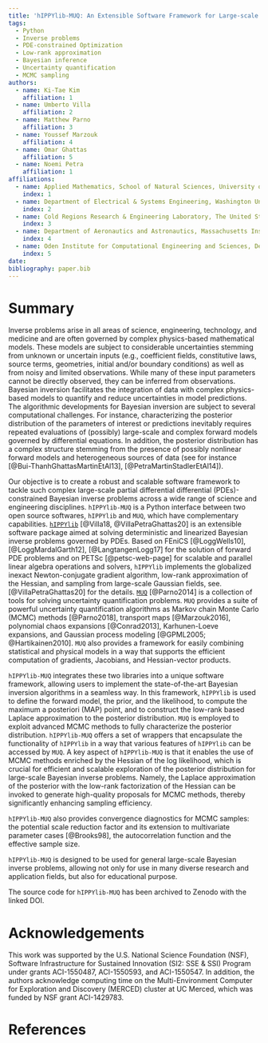 ```yaml
---
title: 'hIPPYlib-MUQ: An Extensible Software Framework for Large-scale Bayesian Inverse Problems'
tags:
  - Python
  - Inverse problems
  - PDE-constrained Optimization
  - Low-rank approximation
  - Bayesian inference
  - Uncertainty quantification
  - MCMC sampling
authors:
  - name: Ki-Tae Kim
    affiliation: 1
  - name: Umberto Villa
    affiliation: 2
  - name: Matthew Parno
    affiliation: 3
  - name: Youssef Marzouk
    affiliation: 4
  - name: Omar Ghattas
    affiliation: 5
  - name: Noemi Petra
    affiliation: 1
affiliations:
  - name: Applied Mathematics, School of Natural Sciences, University of California, Merced
    index: 1
  - name: Department of Electrical & Systems Engineering, Washington University in St. Louis
    index: 2
  - name: Cold Regions Research & Engineering Laboratory, The United States Army Corps of Engineers
    index: 3
  - name: Department of Aeronautics and Astronautics, Massachusetts Institute of Technology
    index: 4
  - name: Oden Institute for Computational Engineering and Sciences, Department of Mechanical Engineering, and Department of Geological Sciences, The University of Texas at Austin
    index: 5
date:
bibliography: paper.bib
---
```


# Summary

Inverse problems arise in all areas of science, engineering,
technology, and medicine and are often governed by complex
physics-based mathematical models. These models are subject to
considerable uncertainties stemming from unknown or uncertain inputs
(e.g., coefficient fields, constitutive laws, source terms,
geometries, initial and/or boundary conditions) as well as from noisy
and limited observations. While many of these input parameters cannot
be directly observed, they can be inferred from observations. Bayesian
inversion facilitates the integration of data with complex
physics-based models to quantify and reduce uncertainties in model
predictions. The algorithmic developments for Bayesian inversion are
subject to several computational challenges. For instance,
characterizing the posterior distribution of the parameters of
interest or predictions inevitably requires repeated evaluations of
(possibly) large-scale and complex forward models governed by
differential equations. In addition, the posterior distribution has a
complex structure stemming from the presence of possibly nonlinear
forward models and heterogeneous sources of data (see for instance
[@Bui-ThanhGhattasMartinEtAl13], [@PetraMartinStadlerEtAl14]).

Our objective is to create a robust and scalable software framework to
tackle such complex large-scale partial differential differential
(PDEs)-constrained Bayesian inverse problems across a wide range of
science and engineering disciplines.  `hIPPYlib-MUQ` is a Python
interface between two open source softwares, `hIPPYlib` and `MUQ`,
which have complementary capabilities.
[`hIPPYlib`](https://hippylib.github.io) [@Villa18, @VillaPetraGhattas20] is an
extensible software package aimed at solving deterministic and
linearized Bayesian inverse problems governed by PDEs.  Based on
FEniCS [@LoggWells10], [@LoggMardalGarth12], [@LangtangenLogg17] for
the solution of forward PDE problems and on PETSc [@petsc-web-page]
for scalable and parallel linear algebra operations and solvers,
`hIPPYlib` implements the globalized inexact Newton-conjugate gradient
algorithm, low-rank approximation of the Hessian, and sampling from
large-scale Gaussian fields, see. [@VillaPetraGhattas20] for the details.
[`MUQ`](http://muq.mit.edu/) [@Parno2014] is a collection of tools for solving
uncertainty quantification problems.  `MUQ` provides a suite of powerful
uncertainty quantification algorithms as Markov chain Monte Carlo (MCMC)
methods [@Parno2018], transport maps [@Marzouk2016], polynomial chaos
expansions [@Conrad2013], Karhunen-Loeve expansions, and Gaussian process
modeling [@GPML2005; @Hartikainen2010].  `MUQ` also provides a framework for
easily combining statistical and physical models in a way that supports the
efficient computation of gradients, Jacobians, and Hessian-vector products.

`hIPPYlib-MUQ` integrates these two libraries into a unique software framework,
allowing users to implement the state-of-the-art Bayesian inversion algorithms
in a seamless way.
In this framework, `hIPPYlib` is used to define the forward model, the prior,
and the likelihood, to compute the maximum a posteriori (MAP) point, and to
construct the low-rank based Laplace approximation to the posterior distribution.
`MUQ` is employed to exploit advanced MCMC methods to fully characterize the
posterior distribution.
`hIPPYlib-MUQ` offers a set of wrappers that encapsulate the functionality of
`hIPPYlib` in a way that various features of `hIPPYlib` can be accessed by `MUQ`.
A key aspect of `hIPPYlib-MUQ` is that it enables the use of MCMC methods enriched
by the Hessian of the log likelihood, which is crucial for efficient and scalable
exploration of the posterior distribution for large-scale Bayesian inverse problems.
Namely, the Laplace approximation of the posterior with the low-rank factorization
of the Hessian can be invoked to generate high-quality proposals for MCMC methods,
thereby significantly enhancing sampling efficiency.

`hIPPYlib-MUQ` also provides convergence diagnostics for MCMC samples: the potential
scale reduction factor and its extension to multivariate parameter cases [@Brooks98],
the autocorrelation function and the effective sample size.


`hIPPYlib-MUQ` is designed to be used for general large-scale Bayesian inverse problems,
allowing not only for use in many diverse research and application fields, but
also for educational purpose.

The source code for `hIPPYlib-MUQ` has been archived to Zenodo with the linked DOI.
<!-- TODO: Zenodo integration has been turned on for this repo. A DOI will be generated as soon as a release is created. -->


# Acknowledgements

This work was supported by the U.S. National Science Foundation (NSF),
Software Infrastructure for Sustained Innovation (SI2: SSE & SSI) Program under
grants ACI-1550487, ACI-1550593, and ACI-1550547.
In addition, the authors acknowledge computing time on the Multi-Environment
Computer for Exploration and Discovery (MERCED) cluster at UC Merced, which was
funded by NSF grant ACI-1429783.
<!-- TODO: ask Noemi if there is missing -->

# References
